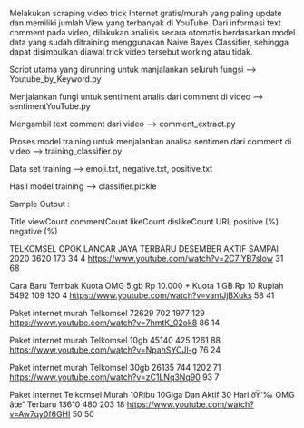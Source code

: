 Melakukan scraping video trick Internet gratis/murah yang paling update dan memiliki jumlah View yang terbanyak di YouTube. 
Dari informasi text comment pada video, dilakukan analisis secara otomatis berdasarkan model data yang sudah ditraining menggunakan Naive Bayes Classifier, sehingga dapat disimpulkan diawal trick video tersebut working atau tidak.

Script utama yang dirunning untuk manjalankan seluruh fungsi --> Youtube_by_Keyword.py 

Menjalankan fungi untuk sentiment analis dari comment di video --> sentimentYouTube.py

Mengambil text comment dari video --> comment_extract.py

Proses model training untuk menjalankan analisa sentimen dari comment di video --> training_classifier.py

Data set training --> emoji.txt, negative.txt, positive.txt

Hasil model training --> classifier.pickle


Sample Output :

Title	viewCount	commentCount	likeCount	dislikeCount	URL	positive (%)	negative (%)

TELKOMSEL OPOK LANCAR JAYA TERBARU DESEMBER AKTIF SAMPAI 2020	3620	173	34	4	https://www.youtube.com/watch?v=2C7lYB7slow	31	68

Cara Baru Tembak Kuota OMG 5 gb Rp 10.000 + Kuota 1 GB Rp 10 Rupiah	5492	109	130	4	https://www.youtube.com/watch?v=vantJjBXuks	58	41

Paket internet murah Telkomsel	72629	702	1977	129	https://www.youtube.com/watch?v=7hmtK_02ok8	86	14

Paket internet murah Telkomsel 10gb	45140	425	1261	88	https://www.youtube.com/watch?v=NpahSYCJl-g	76	24

Paket internet murah Telkomsel 30gb	26135	744	1202	71	https://www.youtube.com/watch?v=zC1LNq3Nq90	93	7

Paket Internet Telkomsel Murah 10Ribu 10Giga Dan Aktif 30 Hari ðŸ‘‰ OMG âœ“ Terbaru	13610	480	203	18	https://www.youtube.com/watch?v=Aw7qy0f6GHI	50	50
